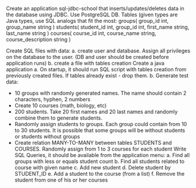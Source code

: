 Create an application sql-jdbc-school that inserts/updates/deletes data in the database using JDBC.
Use PostgreSQL DB.
Tables (given types are Java types, use SQL analogs that fit the most:
groups(
group_id int,
group_name string
)
students(
student_id int,
group_id int,
first_name string,
last_name string
)
courses(
course_id int,
course_name string,
course_description string
)

Create SQL files with data:
a. create user and database. Assign all privileges on the database to the user. (DB and user should be created before application runs)
b. create a file with tables creation
Create a java application
a. On startup, it should run SQL script with tables creation from previously created files. If tables already exist - drop them.
b. Generate test data:
* 10 groups with randomly generated names. The name should contain 2 characters, hyphen, 2 numbers
* Create 10 courses (math, biology, etc)
* 200 students. Take 20 first names and 20 last names and randomly combine them to generate students.
* Randomly assign students to groups. Each group could contain from 10 to 30 students. It is possible that some groups will be without students or students without groups
* Create relation MANY-TO-MANY between tables STUDENTS and COURSES. Randomly assign from 1 to 3 courses for each student
Write SQL Queries, it should be available from the application menu:
a. Find all groups with less or equals student count
b. Find all students related to course with given name
c. Add new student
d. Delete student by STUDENT_ID
e. Add a student to the course (from a list)
f. Remove the student from one of his or her courses